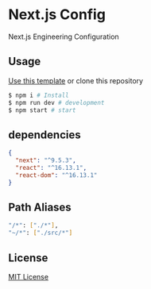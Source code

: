 # Next.js Config

Next.js Engineering Configuration

## Usage

<a class="btn btn-sm btn-primary ml-2" href="https://github.com/EPCor/RN-Config/generate">Use this template</a> or clone this repository

```sh
$ npm i # Install
$ npm run dev # development
$ npm start # start
```

## dependencies

```json
{
  "next": "^9.5.3",
  "react": "^16.13.1",
  "react-dom": "^16.13.1"
}
```

## Path Aliases

```sh
"/*": ["./*"],
"~/*": ["./src/*"]
```

## License

[MIT License](/LICENSE)
